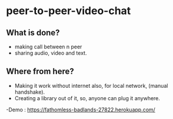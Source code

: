 # peer-to-peer-video-chat

## What is done?
- making call between n peer
- sharing audio, video and text.

## Where from here?
- Making it work without internet also, for local network, (manual handshake).
- Creating a library out of it, so, anyone can plug it anywhere.


-Demo : https://fathomless-badlands-27822.herokuapp.com/
